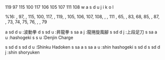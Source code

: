 119 97 115 100 117 106 105 107 111 108
w   a   s   d   u   j   i   k   o   l

%16:
 , 97,  , 115, 100, 117,  , 119,  , 105, 106, 107, 108,  ,  , 111
  , 65,  , 83, 68, 85,  , 87,  , 73, 74, 75, 76,  ,  , 79


a sd d u :波動拳
d s sd u :昇龍拳
s sa a j :龍捲旋風腳
s sd d j :上段足刀
s sa a u :hashogeki
s s u    :Denjin Charge

s sd d s sd d u :Shinku Hadoken
s sa a s sa a u :shin hashogeki
s sd d s sd d j :shin shoryuken
